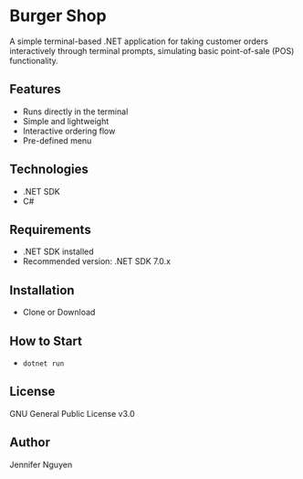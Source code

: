 # Burger Shop
A simple terminal-based .NET application for taking customer orders interactively through terminal prompts, simulating basic point-of-sale (POS) functionality.

## Features
- Runs directly in the terminal
- Simple and lightweight
- Interactive ordering flow
- Pre-defined menu

## Technologies
- .NET SDK
- C#

## Requirements
- .NET SDK installed
- Recommended version: .NET SDK 7.0.x

## Installation
- Clone or Download

## How to Start 
- `dotnet run`

## License
GNU General Public License v3.0

## Author
Jennifer Nguyen